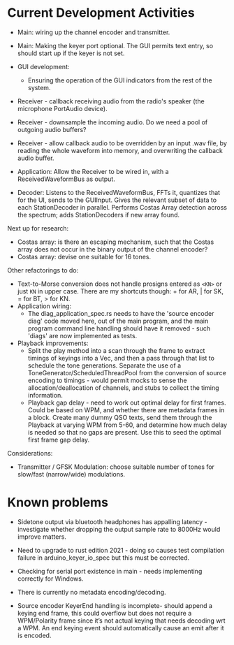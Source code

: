 # Current Development Activities

* Main: wiring up the channel encoder and transmitter.
* Main: Making the keyer port optional. The GUI permits text entry, so should start up if the keyer is not set.
* GUI development:
  * Ensuring the operation of the GUI indicators from the rest of the system.

* Receiver - callback receiving audio from the radio's speaker (the microphone PortAudio device).
* Receiver - downsample the incoming audio. Do we need a pool of outgoing audio buffers?
* Receiver - allow callback audio to be overridden by an input .wav file, by reading the whole waveform into memory, and
  overwriting the callback audio buffer.
* Application: Allow the Receiver to be wired in, with a ReceivedWaveformBus as output.
* Decoder: Listens to the ReceivedWaveformBus, FFTs it, quantizes that for the UI, sends to the GUIInput. Gives the relevant subset
  of data to each StationDecoder in parallel. Performs Costas Array detection across the spectrum; adds StationDecoders if new
  array found.

Next up for research:
* Costas array: is there an escaping mechanism, such that the Costas array does not occur in the binary output of the
  channel encoder?
* Costas array: devise one suitable for 16 tones.

Other refactorings to do:
* Text-to-Morse conversion does not handle prosigns entered as `<KN>` or just `KN` in upper case. There are my shortcuts
  though: + for AR, | for SK, = for BT, > for KN.
* Application wiring:
  * The diag_application_spec.rs needs to have the 'source encoder diag' code moved here, out of the main
    program, and the main program command line handling should have it removed - such 'diags' are now implemented
    as tests.
* Playback improvements:
  * Split the play method into a scan through the frame to extract timings of keyings into a Vec, and then a pass 
   through that list to schedule the tone generations. Separate the use of a ToneGenerator/ScheduledThreadPool from the
   conversion of source encoding to timings - would permit mocks to sense the allocation/deallocation of channels, and
   stubs to collect the timing information.
  * Playback gap delay - need to work out optimal delay for first frames. Could be based on WPM, and whether there are
   metadata frames in a block. Create many dummy QSO texts, send them through the Playback at varying WPM from 5-60, and
   determine how much delay is needed so that no gaps are present. Use this to seed the optimal first frame gap delay.

Considerations:
* Transmitter / GFSK Modulation: choose suitable number of tones for slow/fast (narrow/wide) modulations.



# Known problems
* Sidetone output via bluetooth headphones has appalling latency - investigate whether dropping the output sample
  rate to 8000Hz would improve matters.

* Need to upgrade to rust edition 2021 - doing so causes test compilation failure in arduino_keyer_io_spec but this must
  be corrected.

* Checking for serial port existence in main - needs implementing correctly for Windows.

* There is currently no metadata encoding/decoding.

* Source encoder KeyerEnd handling is incomplete- should append a keying end frame, this could overflow but does not
  require a WPM/Polarity frame since it’s not actual keying that needs decoding wrt a WPM. An end keying event should
  automatically cause an emit after it is encoded.
